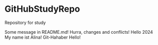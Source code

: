 # GitHubStudyRepo
Repository for study 

Some message in README.md!
Hurra, changes and conflicts!
Hello 2024 My name ist Alina!
Git-Hahaber
Hello!